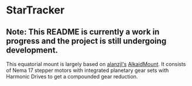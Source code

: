 # StarTracker

## Note: This README is currently a work in progress and the project is still undergoing development.

This equatorial mount is largely based on [alanzjl's](https://github.com/alanzjl) [AlkaidMount](https://github.com/alanzjl/AlkaidMount). It consists of Nema 17 stepper motors with integrated planetary gear sets with Harmonic Drives to get a compounded gear reduction.